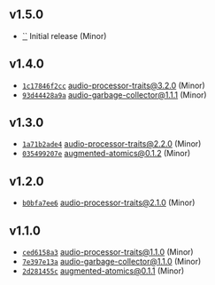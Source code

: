 ## v1.5.0

* [``](https://github.com/yamadapc/augmented-audio/commits/) Initial release (Minor)

## v1.4.0

* [`1c17846f2cc`](https://github.com/yamadapc/augmented-audio/commits/1c17846f2cc) audio-processor-traits@3.2.0 (Minor)
* [`93d44428a9a`](https://github.com/yamadapc/augmented-audio/commits/93d44428a9a) audio-garbage-collector@1.1.1 (Minor)

## v1.3.0

* [`1a71b2ade4`](https://github.com/yamadapc/augmented-audio/commits/1a71b2ade4) audio-processor-traits@2.2.0 (Minor)
* [`035499207e`](https://github.com/yamadapc/augmented-audio/commits/035499207e) augmented-atomics@0.1.2 (Minor)

## v1.2.0

* [`b0bfa7ee6`](https://github.com/yamadapc/augmented-audio/commits/b0bfa7ee6) audio-processor-traits@2.1.0 (Minor)

## v1.1.0

* [`ced6158a3`](https://github.com/yamadapc/augmented-audio/commits/ced6158a3) audio-processor-traits@1.1.0 (Minor)
* [`7e397e13a`](https://github.com/yamadapc/augmented-audio/commits/7e397e13a) audio-garbage-collector@1.1.0 (Minor)
* [`2d281455c`](https://github.com/yamadapc/augmented-audio/commits/2d281455c) augmented-atomics@0.1.1 (Minor)

